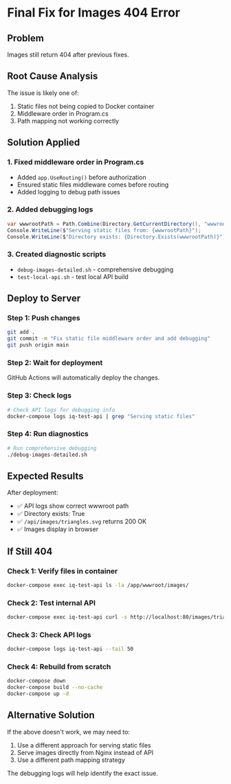 # Final Fix for Images 404 Error

## Problem
Images still return 404 after previous fixes.

## Root Cause Analysis
The issue is likely one of:
1. Static files not being copied to Docker container
2. Middleware order in Program.cs
3. Path mapping not working correctly

## Solution Applied

### 1. Fixed middleware order in Program.cs
- Added `app.UseRouting()` before authorization
- Ensured static files middleware comes before routing
- Added logging to debug path issues

### 2. Added debugging logs
```csharp
var wwwrootPath = Path.Combine(Directory.GetCurrentDirectory(), "wwwroot");
Console.WriteLine($"Serving static files from: {wwwrootPath}");
Console.WriteLine($"Directory exists: {Directory.Exists(wwwrootPath)}");
```

### 3. Created diagnostic scripts
- `debug-images-detailed.sh` - comprehensive debugging
- `test-local-api.sh` - test local API build

## Deploy to Server

### Step 1: Push changes
```bash
git add .
git commit -m "Fix static file middleware order and add debugging"
git push origin main
```

### Step 2: Wait for deployment
GitHub Actions will automatically deploy the changes.

### Step 3: Check logs
```bash
# Check API logs for debugging info
docker-compose logs iq-test-api | grep "Serving static files"
```

### Step 4: Run diagnostics
```bash
# Run comprehensive debugging
./debug-images-detailed.sh
```

## Expected Results

After deployment:
- ✅ API logs show correct wwwroot path
- ✅ Directory exists: True
- ✅ `/api/images/triangles.svg` returns 200 OK
- ✅ Images display in browser

## If Still 404

### Check 1: Verify files in container
```bash
docker-compose exec iq-test-api ls -la /app/wwwroot/images/
```

### Check 2: Test internal API
```bash
docker-compose exec iq-test-api curl -s http://localhost:80/images/triangles.svg -I
```

### Check 3: Check API logs
```bash
docker-compose logs iq-test-api --tail 50
```

### Check 4: Rebuild from scratch
```bash
docker-compose down
docker-compose build --no-cache
docker-compose up -d
```

## Alternative Solution

If the above doesn't work, we may need to:
1. Use a different approach for serving static files
2. Serve images directly from Nginx instead of API
3. Use a different path mapping strategy

The debugging logs will help identify the exact issue.
